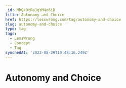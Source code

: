 ```yaml
---
_id: MhQk9tRaJgYM4o6iD
title: Autonomy and Choice
href: https://lesswrong.com/tag/autonomy-and-choice
slug: autonomy-and-choice
type: tag
tags:
  - LessWrong
  - Concept
  - Tag
synchedAt: '2022-08-29T10:48:16.249Z'
---
```

# Autonomy and Choice

